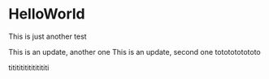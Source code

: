 # HelloWorld
This is just another test

This is an update, another one
This is an update, second one
tototototototo

titititititititititi
